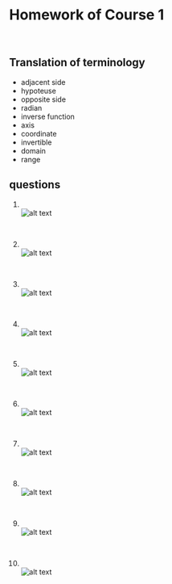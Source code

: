 # Homework of Course 1
</br>

## Translation of terminology

- adjacent side
- hypoteuse
- opposite side
- radian
- inverse function
- axis
- coordinate
- invertible
- domain
- range
## questions
1. </br>![alt text](../images/course1/sim1.jpg)
</br>

2. </br>![alt text](../images/course1/sim2.jpg)
</br>

3. </br>![alt text](../images/course1/sim3.jpg)
</br>

4. </br>![alt text](../images/course1/sim4.jpg)
</br>

5. </br>![alt text](../images/course1/sim5.jpg)
</br>

6. </br>![alt text](../images/course1/sim6.jpg)
</br>

7. </br>![alt text](../images/course1/course1ForPracticalUse.jpg)
</br>

8. </br>![alt text](../images/course1/course1Pra1.png)
</br>

9. </br>![alt text](../images/course1/course1Pra2.jpg)
</br>

10. </br>![alt text](../images/course1/praticalUse2.jpg)
</br>

